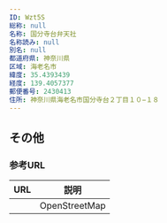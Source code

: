 ```yaml
---
ID: Wzt5S
総称: null
名称: 国分寺台弁天社
名称読み: null
別名: null
都道府県: 神奈川県
区域: 海老名市
緯度: 35.4393439
経度: 139.4057377
郵便番号: 2430413
住所: 神奈川県海老名市国分寺台２丁目１０−１８
---
```


## その他

### 参考URL

| URL | 説明          |
| --- | ------------- |
|     | OpenStreetMap |
